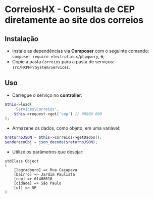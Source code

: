 # CorreiosHX - Consulta de CEP diretamente ao site dos correios


## Instalação

+ Instale as dependências via **Composer** com o seguinte comando: `composer require electrolinux/phpquery`, e;
+ Copie a pasta `Correios` para a pasta de serviços: `src/HXPHP/System/Services`.

## Uso

+ Carregue o serviço no **controller**:
```php
$this->load(
    'Services\Correios',
    $this->request->get('cep') // 00000-000
);
```

+ Armazene os dados, como objeto, em uma variável:
```php
$retornoJSON = $this->correios->getDados();
$enderecoObj = json_decode($retornoJSON);
```

+ Utilize os parâmetros que desejar:
```
stdClass Object
(
    [logradouro] => Rua Caçapava
    [bairro] => Jardim Paulista
    [cep] => 01408010
    [cidade] => São Paulo
    [uf] => SP
)
```
